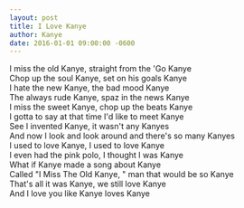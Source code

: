 ```yaml
---
layout: post
title: I Love Kanye
author: Kanye
date: 2016-01-01 09:00:00 -0600
---
```

I miss the old Kanye, straight from the 'Go Kanye  
Chop up the soul Kanye, set on his goals Kanye  
I hate the new Kanye, the bad mood Kanye  
The always rude Kanye, spaz in the news Kanye  
I miss the sweet Kanye, chop up the beats Kanye  
I gotta to say at that time I'd like to meet Kanye  
See I invented Kanye, it wasn't any Kanyes  
And now I look and look around and there's so many Kanyes  
I used to love Kanye, I used to love Kanye  
I even had the pink polo, I thought I was Kanye  
What if Kanye made a song about Kanye  
Called "I Miss The Old Kanye, " man that would be so Kanye  
That's all it was Kanye, we still love Kanye  
And I love you like Kanye loves Kanye